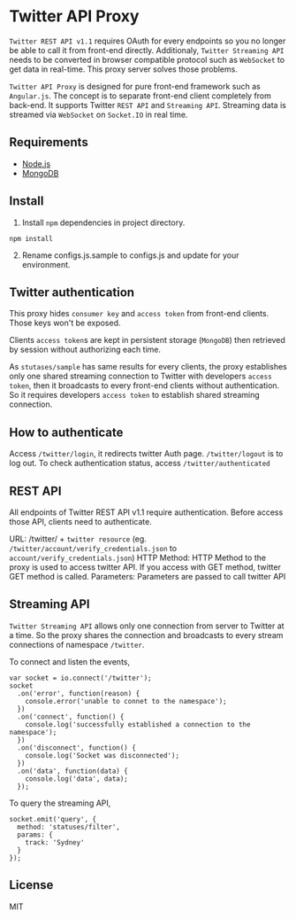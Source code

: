 # Twitter API Proxy

`Twitter REST API v1.1` requires OAuth for every endpoints so you no longer be able to call it from front-end directly. Additionaly, `Twitter Streaming API` needs to be converted in browser compatible protocol such as `WebSocket` to get data in real-time. This proxy server solves those problems.

`Twitter API Proxy` is designed for pure front-end framework such as `Angular.js`. The concept is to separate front-end client completely from back-end. It supports Twitter `REST API` and `Streaming API`. Streaming data is streamed via `WebSocket` on `Socket.IO` in real time.

## Requirements

* [Node.js](http://nodejs.org/)
* [MongoDB](http://www.mongodb.org/)

## Install

1. Install `npm` dependencies in project directory.

  ```
  npm install
  ```

2. Rename configs.js.sample to configs.js and update for your environment.

## Twitter authentication

This proxy hides `consumer key` and `access token` from front-end clients. Those keys won't be exposed.

Clients `access token`s are kept in persistent storage (`MongoDB`) then retrieved by session without authorizing each time.

As `stutases/sample` has same results for every clients, the proxy establishes only one shared streaming connection to Twitter with developers `access token`, then it broadcasts to every front-end clients without authentication. So it requires developers `access token` to establish shared streaming connection.

## How to authenticate

Access `/twitter/login`, it redirects twitter Auth page. `/twitter/logout` is to log out. To check authentication status, access `/twitter/authenticated`

## REST API

All endpoints of Twitter REST API v1.1 require authentication. Before access those API, clients need to authenticate.

URL: /twitter/ + `twitter resource` (eg. `/twitter/account/verify_credentials.json` to `account/verify_credentials.json`)
HTTP Method: HTTP Method to the proxy is used to access twitter API. If you access with GET method, twitter GET method is called.
Parameters: Parameters are passed to call twitter API

## Streaming API

`Twitter Streaming API` allows only one connection from server to Twitter at a time. So the proxy shares the connection and broadcasts to every stream connections of namespace `/twitter`.

  To connect and listen the events,

  ```
  var socket = io.connect('/twitter');
  socket
    .on('error', function(reason) {
      console.error('unable to connet to the namespace');
    })
    .on('connect', function() {
      console.log('successfully established a connection to the namespace');
    })
    .on('disconnect', function() {
      console.log('Socket was disconnected');
    })
    .on('data', function(data) {
      console.log('data', data);
    });
  ```

  To query the streaming API,

  ```
  socket.emit('query', {
    method: 'statuses/filter',
    params: {
      track: 'Sydney'
    }
  });
  ```

## License

MIT
